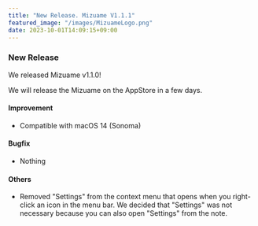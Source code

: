 ```yaml
---
title: "New Release. Mizuame V1.1.1"
featured_image: "/images/MizuameLogo.png"
date: 2023-10-01T14:09:15+09:00
---
```

### New Release
We released Mizuame v1.1.0!  

We will release the Mizuame on the AppStore in a few days. 

#### Improvement
- Compatible with macOS 14 (Sonoma)

#### Bugfix
- Nothing

#### Others
- Removed "Settings" from the context menu that opens when you right-click an icon in the menu bar. We decided that "Settings"  was not necessary because you can also open "Settings" from the note.
